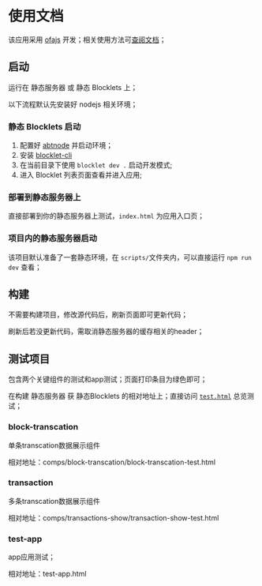 # 使用文档

该应用采用 [ofajs](https://ofajs.com/) 开发；相关使用方法可[查阅文档](https://ofajs.com/)；

## 启动

运行在 静态服务器 或 静态 Blocklets 上；

以下流程默认先安装好 nodejs 相关环境；

### 静态 Blocklets 启动

1. 配置好 [abtnode](https://docs.arcblock.io/abtnode/zh/developer/config-dev-env) 并启动环境；
2. 安装 [blocklet-cli](https://docs.arcblock.io/abtnode/en/developer/blocklet-cli)
3. 在当前目录下使用 `blocklet dev .` 启动开发模式;
4. 进入 Blocklet 列表页面查看并进入应用;

### 部署到静态服务器上

直接部署到你的静态服务器上测试，`index.html` 为应用入口页；

### 项目内的静态服务器启动

该项目默认准备了一套静态环境，在 `scripts/`文件夹内，可以直接运行 `npm run dev` 查看；

## 构建

不需要构建项目，修改源代码后，刷新页面即可更新代码； 

刷新后若没更新代码，需取消静态服务器的缓存相关的header；

## 测试项目

<!-- 运行 `npm run test`; -->

包含两个关键组件的测试和app测试；页面打印条目为绿色即可；

在构建 静态服务器 获 静态Blocklets 的相对地址上；直接访问 [`test.html`](test.html) 总览测试；

### block-transcation

单条transcation数据展示组件

相对地址：comps/block-transcation/block-transcation-test.html

### transaction

多条transcation数据展示组件  

相对地址：comps/transactions-show/transaction-show-test.html

### test-app

app应用测试；

相对地址：test-app.html